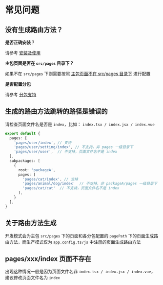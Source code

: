 # 常见问题

## 没有生成路由方法？

**是否正确安装？**

请参考 [安装及使用](/guide/quike/start)

**主包页面是否在 `src/pages` 目录下？**

如果不在 `src/pages` 下则需要按照 [主包页面不在 src/pages 目录下](/guide/quike/subpackage#主包页面不在-srcpages-目录下) 进行配置

**是否配置分包**

请参考 [分包支持](/guide/quike/subpackage)

## 生成的路由方法跳转的路径是错误的

请检查页面文件名是否是 `index`，比如： `index.tsx / index.jsx / index.vue`

```typescript
export default {
  pages: [
    'pages/user/index', // 支持
    'pages/user/setting/index', // 不支持，非 pages 一级目录下
    'pages/user/user',  // 不支持，页面文件名不是 index
  ],
  subpackages: [
    {
      root: 'packageA',
      pages: [
        'pages/cat/index', // 支持
        'pages/animal/dog/index'  // 不支持，非 packageA/pages 一级目录下
        'pages/cat/cat'  // 不支持，页面文件名不是 index
      ],
    }
  ],
}

```

## 关于路由方法生成

开发模式会为主包 `src/pages` 下的页面和各分包配置的 `pagePath` 下的页面生成路由方法，而生产模式仅为 `app.config.ts/js` 中注册的页面生成路由方法

## pages/xxx/index 页面不存在

出现这种情况一般是因为页面文件名非 `index.tsx / index.jsx / index.vue`，建议修改页面文件名为 `index`
